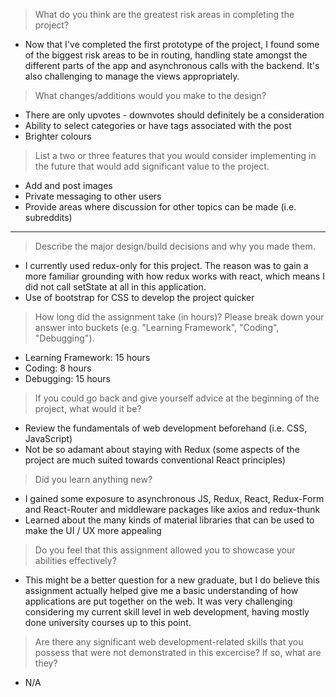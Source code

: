 > What do you think are the greatest risk areas in completing the project?

- Now that I've completed the first prototype of the project, I found some of the biggest risk areas to be in routing, handling state amongst the different parts of the app and asynchronous calls with the backend.  It's also challenging to manage the views appropriately.

> What changes/additions would you make to the design?

- There are only upvotes - downvotes should definitely be a consideration
- Ability to select categories or have tags associated with the post
- Brighter colours

> List a two or three features that you would consider implementing in the future that would add significant value to the project.
-  Add and post images
-  Private messaging to other users
-  Provide areas where discussion for other topics can be made (i.e. subreddits)

---

> Describe the major design/build decisions and why you made them.

- I currently used redux-only for this project.  The reason was to gain a more familiar grounding with how redux works with react, which means I did not call setState at all in this application.
- Use of bootstrap for CSS to develop the project quicker

> How long did the assignment take (in hours)? Please break down your answer into buckets (e.g. "Learning Framework", "Coding", "Debugging").

- Learning Framework: 15 hours
- Coding: 8 hours
- Debugging: 15 hours

> If you could go back and give yourself advice at the beginning of the project, what would it be?

- Review the fundamentals of web development beforehand (i.e. CSS, JavaScript)
- Not be so adamant about staying with Redux (some aspects of the project are much suited towards conventional React principles)

> Did you learn anything new?

- I gained some exposure to asynchronous JS, Redux, React, Redux-Form and React-Router and middleware packages like axios and redux-thunk
- Learned about the many kinds of  material libraries that can be used to make the UI / UX more appealing

> Do you feel that this assignment allowed you to showcase your abilities effectively?

- This might be a better question for a new graduate, but I do believe this assignment actually helped give me a basic understanding of how applications are put together on the web.  It was very challenging considering my current skill level in web development, having mostly done university courses up to this point.

> Are there any significant web development-related skills that you possess that were not demonstrated in this excercise? If so, what are they?

- N/A
